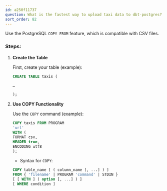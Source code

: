```yaml
---
id: a250f11737
question: What is the fastest way to upload taxi data to dbt-postgres?
sort_order: 82
---
```


Use the PostgreSQL `COPY FROM` feature, which is compatible with CSV files.

### Steps:

1. **Create the Table**
   
   First, create your table (example):
   
   ```sql
   CREATE TABLE taxis (
   
   …
   
   );
   ```

2. **Use COPY Functionality**

   Use the `COPY` command (example):

   ```sql
   COPY taxis FROM PROGRAM
   'url'
   WITH (
   FORMAT csv,
   HEADER true,
   ENCODING utf8
   );
   ```

   - Syntax for `COPY`:

   ```sql
   COPY table_name [ ( column_name [, ...] ) ]
   FROM { 'filename' | PROGRAM 'command' | STDIN }
   [ [ WITH ] ( option [, ...] ) ]
   [ WHERE condition ]
   ```